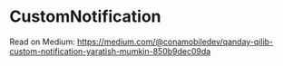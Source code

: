# CustomNotification
Read on Medium:
https://medium.com/@conamobiledev/qanday-qilib-custom-notification-yaratish-mumkin-850b9dec09da
